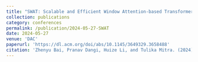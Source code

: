 ```yaml
---
title: "SWAT: Scalable and Efficient Window Attention-based Transformers Acceleration on FPGAs"
collection: publications
category: conferences
permalink: /publication/2024-05-27-SWAT
date: 2024-05-27
venue: 'DAC'
paperurl: 'https://dl.acm.org/doi/abs/10.1145/3649329.3658488'
citation: 'Zhenyu Bai, Pranav Dangi, Huize Li, and Tulika Mitra. (2024). &quot;SWAT: Scalable and Efficient Window Attention-based Transformers Acceleration on FPGAs.&quot; <i>In Proceedings of the 61th ACM/IEEE Design Automation Conference (DAC)</i>. pp. 93: 1-6.'
---
```

